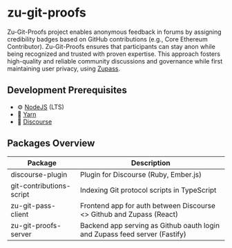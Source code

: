 # zu-git-proofs

Zu-Git-Proofs project enables anonymous feedback in forums by assigning credibility badges based on GitHub contributions (e.g., Core Ethereum Contributor). Zu-Git-Proofs ensures that participants can stay anon while being recognized and trusted with proven expertise. This approach fosters high-quality and reliable community discussions and governance while first maintaining user privacy, using [Zupass](https://zupass.org/).

## Development Prerequisites

- :gear: [NodeJS](https://nodejs.org/) (LTS)
- :toolbox: [Yarn](https://yarnpkg.com)
- :scroll: [Discourse](https://github.com/discourse/discourse)

## Packages Overview

 Package           | Description                                                        |
| ---------------- |--------------------------------------------------------------------|
| discourse-plugin | Plugin for Discourse (Ruby, Ember.js)                              |
| git-contributions-script | Indexing Git protocol scripts in TypeScript                |
| zu-git-pass-client | Frontend app for auth between Discourse <> Github and Zupass (React) |
| zu-git-proofs-server | Backend app serving as Github oauth login and Zupass feed server (Fastify) |
